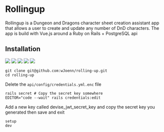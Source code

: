 # Rollingup
Rollingup is a Dungeon and Dragons character sheet creation assistant app that allows a user to create and update any number of DnD characters.
The app is build with Vue.js around a Ruby on Rails + PostgreSQL api

## Installation
<p>
  <!-- version -->
  <img src='https://badgen.net/badge/Ruby/v3.2.2/red' />
  <img src='https://badgen.net/badge/Rails/v7.0.4.2/red' />
  <img src='https://badgen.net/badge/Vue.js/v3.3.2/green' />
  <img src='https://badgen.net/badge/Typescript/v5.0.2/blue' />
  <img src='https://badgen.net/badge/Vite/v4.3.2/purple' />
</p>

```
git clone git@github.com:wJoenn/rolling-up.git
cd rolling-up
```
Delete the `api/config/credentials.yml.enc` file
```
rails secret # Copy the secret key somewhere
EDITOR="code --wait" rails credentials:edit
```
Add a new key called devise_jwt_secret_key and copy the secret key you generated then save and exit
```
setup
dev
```
